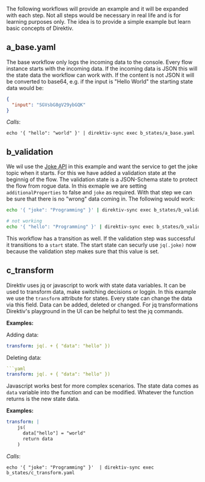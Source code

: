 The following workflows will provide an example and it will be expanded with each step. Not all steps would be necessary in real life and is for learning purposes only. The idea is to provide a simple example but learn basic concepts of Direktiv. 

## a_base.yaml

The base workflow only logs the incoming data to the console. Every flow instance starts with the incoming data. If the incoming data is JSON this will the state data the workflow can work with. If the content is not JSON it will be converted to base64, e.g. if the input is "Hello World" the starting state data would be:

```json
{
  "input": "SGVsbG8gV29ybGQK"
}
```

*Calls*:

```
echo '{ "hello": "world" }' | direktiv-sync exec b_states/a_base.yaml
```

## b_validation

We wil use the [Joke API](https://sv443.net/jokeapi/v2/) in this example and want the service to get the joke topic when it starts. For this we have added a validation state at the beginnig of the flow. The validation state is a JSON-Schema state to protect the flow from rogue data. In this exmaple we are setting `additionalProperties` to false and `joke` as required. With that step we can be sure that there is no "wrong" data coming in. The following would work:

```sh
echo '{ "joke": "Programming" }' | direktiv-sync exec b_states/b_validation.yaml

# not working 
echo '{ "hello": "Programming" }' | direktiv-sync exec b_states/b_validation.yaml
```

This workflow has a transition as well. If the validation step was successful it transitions to a `start` state. The start state can securly use `jq(.joke)` now because the validation step makes sure that this value is set. 

## c_transform

Direktiv uses jq or javascript to work with state data variables. It can be used to transform data, make switching decisions or loggin. In this example we use the `transform` attribute for states. Every state can change the data via this field. Data can be added, deleted or changed. For jq transformations Direktiv's playground in the UI can be helpful to test the jq commands.

**Examples:**

Adding data: 
```yaml
transform: jq(. + { "data": "hello" })
```

Deleting data: 
```yaml
```yaml
transform: jq(. + { "data": "hello" })
```

Javascript works best for more complex scenarios. The state data comes as `data` variable into the function and can be modified. Whatever the function returns is the new state data.

**Examples:**

```yaml
transform: |
    js(
      data["hello"] = "world"
      return data
    )
```


*Calls*:

```
echo '{ "joke": "Programming" }'  | direktiv-sync exec b_states/c_transform.yaml
```



